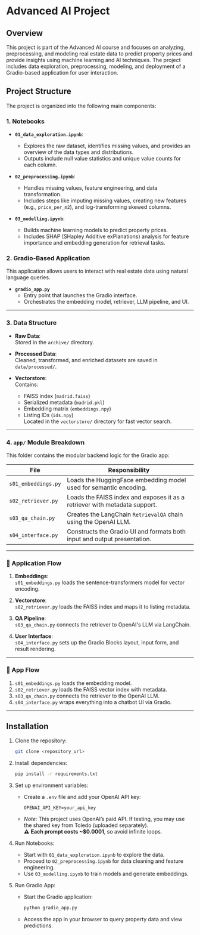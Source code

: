 # Advanced AI Project

## Overview

This project is part of the Advanced AI course and focuses on analyzing, preprocessing, and modeling real estate data to predict property prices and provide insights using machine learning and AI techniques. The project includes data exploration, preprocessing, modeling, and deployment of a Gradio-based application for user interaction.

## Project Structure

The project is organized into the following main components:

### 1. Notebooks

- **`01_data_exploration.ipynb`**:

  - Explores the raw dataset, identifies missing values, and provides an overview of the data types and distributions.
  - Outputs include null value statistics and unique value counts for each column.

- **`02_preprocessing.ipynb`**:

  - Handles missing values, feature engineering, and data transformation.
  - Includes steps like imputing missing values, creating new features (e.g., `price_per_m2`), and log-transforming skewed columns.

- **`03_modelling.ipynb`**:
  - Builds machine learning models to predict property prices.
  - Includes SHAP (SHapley Additive exPlanations) analysis for feature importance and embedding generation for retrieval tasks.

### 2. Gradio-Based Application

This application allows users to interact with real estate data using natural language queries.

- **`gradio_app.py`**  
  - Entry point that launches the Gradio interface.
  - Orchestrates the embedding model, retriever, LLM pipeline, and UI.

---

### 3. Data Structure

- **Raw Data**:  
  Stored in the `archive/` directory.

- **Processed Data**:  
  Cleaned, transformed, and enriched datasets are saved in `data/processed/`.

- **Vectorstore**:  
  Contains:
  - FAISS index (`madrid.faiss`)
  - Serialized metadata (`madrid.pkl`)
  - Embedding matrix (`embeddings.npy`)
  - Listing IDs (`ids.npy`)  
  Located in the `vectorstore/` directory for fast vector search.

---

### 4. `app/` Module Breakdown

This folder contains the modular backend logic for the Gradio app:

| File               | Responsibility                                                           |
|--------------------|---------------------------------------------------------------------------|
| `s01_embeddings.py` | Loads the HuggingFace embedding model used for semantic encoding.         |
| `s02_retriever.py`  | Loads the FAISS index and exposes it as a retriever with metadata support.|
| `s03_qa_chain.py`   | Creates the LangChain `RetrievalQA` chain using the OpenAI LLM.           |
| `s04_interface.py`  | Constructs the Gradio UI and formats both input and output presentation.  |

---

### 🔄 Application Flow

1. **Embeddings**:  
   `s01_embeddings.py` loads the sentence-transformers model for vector encoding.

2. **Vectorstore**:  
   `s02_retriever.py` loads the FAISS index and maps it to listing metadata.

3. **QA Pipeline**:  
   `s03_qa_chain.py` connects the retriever to OpenAI's LLM via LangChain.

4. **User Interface**:  
   `s04_interface.py` sets up the Gradio Blocks layout, input form, and result rendering.

---



### 🔄 App Flow

1. `s01_embeddings.py` loads the embedding model.
2. `s02_retriever.py` loads the FAISS vector index with metadata.
3. `s03_qa_chain.py` connects the retriever to the OpenAI LLM.
4. `s04_interface.py` wraps everything into a chatbot UI via Gradio.

---

## Installation

1. Clone the repository:

   ```bash
   git clone <repository_url>
   ```

2. Install dependencies:

   ```bash
   pip install -r requirements.txt
   ```

3. Set up environment variables:

   - Create a `.env` file and add your OpenAI API key:
     ```
     OPENAI_API_KEY=your_api_key
     ```
   - _Note_: This project uses OpenAI’s paid API. If testing, you may use the shared key from Toledo (uploaded separately).  
     ⚠️ **Each prompt costs ~$0.0001**, so avoid infinite loops.

4. Run Notebooks:

   - Start with `01_data_exploration.ipynb` to explore the data.
   - Proceed to `02_preprocessing.ipynb` for data cleaning and feature engineering.
   - Use `03_modelling.ipynb` to train models and generate embeddings.

5. Run Gradio App:
   - Start the Gradio application:
     ```bash
     python gradio_app.py
     ```
   - Access the app in your browser to query property data and view predictions.
